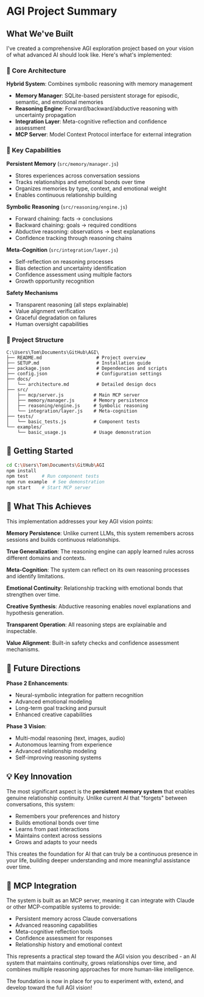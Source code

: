 # AGI Project Summary

## What We've Built

I've created a comprehensive AGI exploration project based on your vision of what advanced AI should look like. Here's what's implemented:

### 🧠 Core Architecture

**Hybrid System**: Combines symbolic reasoning with memory management
- **Memory Manager**: SQLite-based persistent storage for episodic, semantic, and emotional memories
- **Reasoning Engine**: Forward/backward/abductive reasoning with uncertainty propagation  
- **Integration Layer**: Meta-cognitive reflection and confidence assessment
- **MCP Server**: Model Context Protocol interface for external integration

### 🔧 Key Capabilities

**Persistent Memory** (`src/memory/manager.js`)
- Stores experiences across conversation sessions
- Tracks relationships and emotional bonds over time
- Organizes memories by type, context, and emotional weight
- Enables continuous relationship building

**Symbolic Reasoning** (`src/reasoning/engine.js`)
- Forward chaining: facts → conclusions
- Backward chaining: goals → required conditions  
- Abductive reasoning: observations → best explanations
- Confidence tracking through reasoning chains

**Meta-Cognition** (`src/integration/layer.js`)
- Self-reflection on reasoning processes
- Bias detection and uncertainty identification
- Confidence assessment using multiple factors
- Growth opportunity recognition

**Safety Mechanisms**
- Transparent reasoning (all steps explainable)
- Value alignment verification
- Graceful degradation on failures
- Human oversight capabilities

### 📁 Project Structure

```
C:\Users\Tom\Documents\GitHub\AGI\
├── README.md                    # Project overview
├── SETUP.md                     # Installation guide
├── package.json                 # Dependencies and scripts
├── config.json                  # Configuration settings
├── docs/
│   └── architecture.md          # Detailed design docs
├── src/
│   ├── mcp/server.js           # Main MCP server
│   ├── memory/manager.js       # Memory persistence
│   ├── reasoning/engine.js     # Symbolic reasoning
│   └── integration/layer.js    # Meta-cognition
├── tests/
│   └── basic_tests.js          # Component tests
└── examples/
    └── basic_usage.js          # Usage demonstration
```

## 🚀 Getting Started

```bash
cd C:\Users\Tom\Documents\GitHub\AGI
npm install
npm test     # Run component tests
npm run example  # See demonstration
npm start    # Start MCP server
```

## 🎯 What This Achieves

This implementation addresses your key AGI vision points:

**Memory Persistence**: Unlike current LLMs, this system remembers across sessions and builds continuous relationships.

**True Generalization**: The reasoning engine can apply learned rules across different domains and contexts.

**Meta-Cognition**: The system can reflect on its own reasoning processes and identify limitations.

**Emotional Continuity**: Relationship tracking with emotional bonds that strengthen over time.

**Creative Synthesis**: Abductive reasoning enables novel explanations and hypothesis generation.

**Transparent Operation**: All reasoning steps are explainable and inspectable.

**Value Alignment**: Built-in safety checks and confidence assessment mechanisms.

## 🔮 Future Directions

**Phase 2 Enhancements**:
- Neural-symbolic integration for pattern recognition
- Advanced emotional modeling
- Long-term goal tracking and pursuit
- Enhanced creative capabilities

**Phase 3 Vision**:
- Multi-modal reasoning (text, images, audio)
- Autonomous learning from experience
- Advanced relationship modeling
- Self-improving reasoning systems

## 💡 Key Innovation

The most significant aspect is the **persistent memory system** that enables genuine relationship continuity. Unlike current AI that "forgets" between conversations, this system:

- Remembers your preferences and history
- Builds emotional bonds over time  
- Learns from past interactions
- Maintains context across sessions
- Grows and adapts to your needs

This creates the foundation for AI that can truly be a continuous presence in your life, building deeper understanding and more meaningful assistance over time.

## 🔗 MCP Integration

The system is built as an MCP server, meaning it can integrate with Claude or other MCP-compatible systems to provide:

- Persistent memory across Claude conversations
- Advanced reasoning capabilities
- Meta-cognitive reflection tools
- Confidence assessment for responses
- Relationship history and emotional context

This represents a practical step toward the AGI vision you described - an AI system that maintains continuity, grows relationships over time, and combines multiple reasoning approaches for more human-like intelligence.

The foundation is now in place for you to experiment with, extend, and develop toward the full AGI vision!
